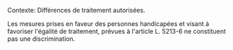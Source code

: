 Contexte: Différences de traitement autorisées.

Les mesures prises en faveur des personnes handicapées et visant à favoriser l'égalité de traitement, prévues à l'article L. 5213-6 ne constituent pas une discrimination.